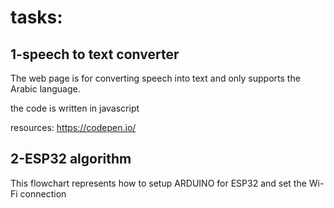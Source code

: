 # tasks:

## 1-speech to text converter
The web page is for converting speech into text and only supports the Arabic language.

the code is written in javascript

resources: https://codepen.io/


## 2-ESP32 algorithm
This flowchart represents how to setup ARDUINO for ESP32 and set the Wi-Fi connection
